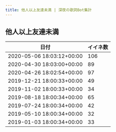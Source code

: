 ```yaml
---
title: 他人以上友達未満 | 深夜の歌詞Bot集計
---
```

## 他人以上友達未満

|日付|イイネ数|
|-|-|
|2020-05-06 18:03:12+00:00|106|
|2020-04-30 18:03:00+00:00|89|
|2020-04-26 18:02:54+00:00|97|
|2019-12-21 18:00:33+00:00|49|
|2019-11-02 18:00:33+00:00|34|
|2019-08-18 18:00:34+00:00|65|
|2019-07-24 18:00:34+00:00|42|
|2019-05-10 18:00:34+00:00|32|
|2019-01-03 18:00:34+00:00|33|
